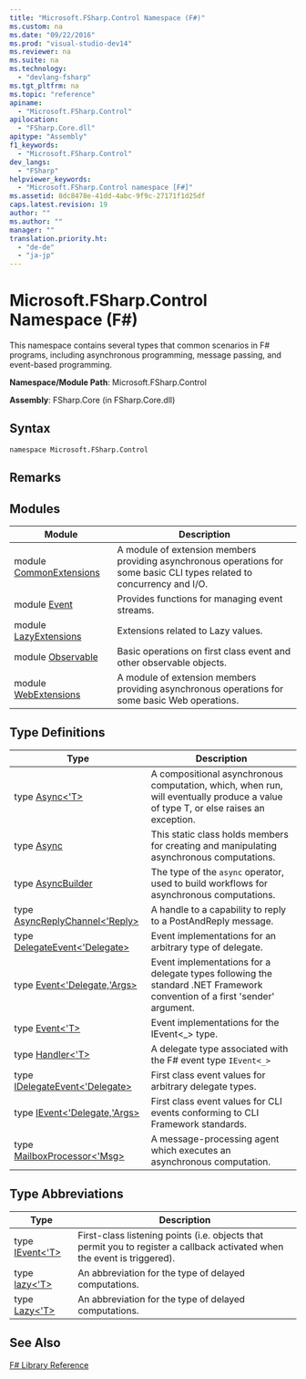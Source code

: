 ```yaml
---
title: "Microsoft.FSharp.Control Namespace (F#)"
ms.custom: na
ms.date: "09/22/2016"
ms.prod: "visual-studio-dev14"
ms.reviewer: na
ms.suite: na
ms.technology: 
  - "devlang-fsharp"
ms.tgt_pltfrm: na
ms.topic: "reference"
apiname: 
  - "Microsoft.FSharp.Control"
apilocation: 
  - "FSharp.Core.dll"
apitype: "Assembly"
f1_keywords: 
  - "Microsoft.FSharp.Control"
dev_langs: 
  - "FSharp"
helpviewer_keywords: 
  - "Microsoft.FSharp.Control namespace [F#]"
ms.assetid: 8dc8478e-41dd-4abc-9f9c-27171f1d25df
caps.latest.revision: 19
author: ""
ms.author: ""
manager: ""
translation.priority.ht: 
  - "de-de"
  - "ja-jp"
---
```

# Microsoft.FSharp.Control Namespace (F#)
This namespace contains several types that common scenarios in F# programs, including asynchronous programming, message passing, and event-based programming.  
  
 **Namespace/Module Path**: Microsoft.FSharp.Control  
  
 **Assembly**: FSharp.Core (in FSharp.Core.dll)  
  
## Syntax  
  
```  
namespace Microsoft.FSharp.Control  
```  
  
## Remarks  
  
## Modules  
  
|Module|Description|  
|------------|-----------------|  
|module [CommonExtensions](../vs140/control.commonextensions-module--fsharp-.md)|A module of extension members providing asynchronous operations for some basic CLI types related to concurrency and I/O.|  
|module [Event](../vs140/control.event-module--fsharp-.md)|Provides functions for managing event streams.|  
|module [LazyExtensions](../vs140/control.lazyextensions-module--fsharp-.md)|Extensions related to Lazy values.|  
|module [Observable](../vs140/control.observable-module--fsharp-.md)|Basic operations on first class event and other observable objects.|  
|module [WebExtensions](../vs140/control.webextensions-module--fsharp-.md)|A module of extension members providing asynchronous operations for some basic Web operations.|  
  
## Type Definitions  
  
|Type|Description|  
|----------|-----------------|  
|type [Async<'T>](../vs140/control.async--t--type--fsharp-.md)|A compositional asynchronous computation, which, when run, will eventually produce a value of type T, or else raises an exception.|  
|type [Async](../vs140/control.async-class--fsharp-.md)|This static class holds members for creating and manipulating asynchronous computations.|  
|type [AsyncBuilder](../vs140/control.asyncbuilder-class--fsharp-.md)|The type of the `async` operator, used to build workflows for asynchronous computations.|  
|type [AsyncReplyChannel<'Reply>](../vs140/control.asyncreplychannel--reply--class--fsharp-.md)|A handle to a capability to reply to a PostAndReply message.|  
|type [DelegateEvent<'Delegate>](../vs140/control.delegateevent--delegate--class--fsharp-.md)|Event implementations for an arbitrary type of delegate.|  
|type [Event<'Delegate,'Args>](../vs140/control.event--delegate--args--class--fsharp-.md)|Event implementations for a delegate types following the standard .NET Framework convention of a first 'sender' argument.|  
|type [Event<'T>](../vs140/control.event--t--class--fsharp-.md)|Event implementations for the IEvent<_> type.|  
|type [Handler<'T>](../vs140/control.handler--t--class--fsharp-.md)|A delegate type associated with the F# event type `IEvent<_>`|  
|type [IDelegateEvent<'Delegate>](../vs140/control.idelegateevent--delegate--interface--fsharp-.md)|First class event values for arbitrary delegate types.|  
|type [IEvent<'Delegate,'Args>](../vs140/control.ievent--delegate--args--interface--fsharp-.md)|First class event values for CLI events conforming to CLI Framework standards.|  
|type [MailboxProcessor<'Msg>](../vs140/control.mailboxprocessor--msg--class--fsharp-.md)|A message-processing agent which executes an asynchronous computation.|  
  
## Type Abbreviations  
  
|Type|Description|  
|----------|-----------------|  
|type [IEvent<'T>](../vs140/control.ievent--t--type-abbreviation--fsharp-.md)|First-class listening points (i.e. objects that permit you to register a callback activated when the event is triggered).|  
|type [lazy<'T>](../vs140/control.lazy--t--type-abbreviation.md)|An abbreviation for the type of delayed computations.|  
|type [Lazy<'T>](../vs140/control.lazy--t--type-abbreviation--fsharp-.md)|An abbreviation for the type of delayed computations.|  
  
## See Also  
 [F# Library Reference](../vs140/fsharp-core-library-reference.md)